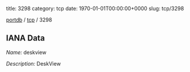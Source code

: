title: 3298
category: tcp
date: 1970-01-01T00:00:00+0000
slug: tcp/3298

[portdb](/) / [tcp](/category/tcp.html) / 3298


## IANA Data

_Name:_ deskview

_Description:_ DeskView

